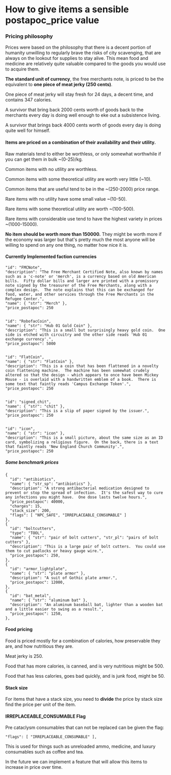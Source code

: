 # How to give items a sensible postapoc_price value

### Pricing philosophy

Prices were based on the philosophy that there is a decent portion of humanity unwilling to
regularly brave the risks of city scavenging, that are always on the lookout for supplies to stay
alive. This mean food and medicine are relatively quite valuable compared to the goods you would use
to acquire them.

**The standard unit of currency**, the free merchants note, is priced to be the equivalent to **one
piece of meat jerky (250 cents)**.

One piece of meat jerky will stay fresh for 24 days, a decent time, and contains 347 calories.

A survivor that bring back 2000 cents worth of goods back to the merchants every day is doing well
enough to eke out a subsistence living.

A survivor that brings back 4000 cents worth of goods every day is doing quite well for himself.

#### Items are priced on a combination of their availability and their utility.

Raw materials tend to either be worthless, or only somewhat worthwhile if you can get them in bulk
~(0-25)/kg.

Common items with no utility are worthless.

Common items with some theoretical utility are worth very little (~10).

Common items that are useful tend to be in the ~(250-2000) price range.

Rare items with no utility have some small value ~(10-50).

Rare items with some theoretical utility are worth ~(100-500).

Rare items with considerable use tend to have the highest variety in prices ~(1000-15000).

**No item should be worth more than 150000.** They might be worth more if the economy was larger but
that's pretty much the most anyone will be willing to spend on any one thing, no matter how nice it
is.

#### Currently Implemented faction currencies

    "id": "FMCNote",
    "description": "The Free Merchant Certified Note, also known by names such as a 'c-note' or 'merch', is a currency based on old American bills.  Fifty dollar bills and larger are printed with a promissory note signed by the treasurer of the Free Merchants, along with a complex design.  The note explains that this can be exchanged for food, water, and other services through the Free Merchants in the Refugee Center.",
    "name": { "str": "Merch" }, 
    "price_postapoc": 250


    "id": "RobofacCoin",
    "name": { "str": "Hub 01 Gold Coin" },
    "description": "This is a small but surprisingly heavy gold coin.  One side is etched with circuitry and the other side reads 'Hub 01 exchange currency'.",
    "price_postapoc": 5000


    "id": "FlatCoin",
    "name": { "str": "FlatCoin" },
    "description": "This is a coin that has been flattened in a novelty coin flattening machine.  The machine has been somewhat crudely altered so that the design - which appears to once have been Mickey Mouse - is overlaid with a handwritten emblem of a book.  There is some text that faintly reads 'Campus Exchange Token'.",
    "price_postapoc": 250


    "id": "signed_chit",
    "name": { "str": "chit" },
    "description": "This is a slip of paper signed by the issuer.",
    "price_postapoc": 250


    "id": "icon",
    "name": { "str": "icon" },
    "description": "This is a small picture, about the same size as an ID card, symbolizing a religious figure.  On the back, there is a text that faintly reads 'New England Church Community'.",
    "price_postapoc": 250

##### Some benchmark prices

```
{
  "id": "antibiotics",
  "name": { "str_sp": "antibiotics" },
  "description": "A strong antibacterial medication designed to prevent or stop the spread of infection.  It's the safest way to cure any infections you might have.  One dose lasts twelve hours.",
  "price_postapoc": 40000,
  "charges": 15,
  "stack_size": 200,
  "flags": [ "NPC_SAFE", "IRREPLACEABLE_CONSUMABLE" ]
},
{
  "id": "boltcutters",
  "type": "TOOL",
  "name": { "str": "pair of bolt cutters", "str_pl": "pairs of bolt cutters" },
  "description": "This is a large pair of bolt cutters.  You could use them to cut padlocks or heavy gauge wire.",
  "price_postapoc": 250,
},
{
  "id": "armor_lightplate",
  "name": { "str": "plate armor" },
  "description": "A suit of Gothic plate armor.",
  "price_postapoc": 12000,
},
{
  "id": "bat_metal",
  "name": { "str": "aluminum bat" },
  "description": "An aluminum baseball bat, lighter than a wooden bat and a little easier to swing as a result.",
  "price_postapoc": 1250,
},
```

#### Food pricing

Food is priced mostly for a combination of calories, how preservable they are, and how nutritious
they are.

Meat jerky is 250.

Food that has more calories, is canned, and is very nutritious might be 500.

Food that has less calories, goes bad quickly, and is junk food, might be 50.

#### Stack size

For items that have a stack size, you need to **divide** the price by stack size find the price per
unit of the item.

#### IRREPLACEABLE_CONSUMABLE Flag

Pre cataclysm consumables that can not be replaced can be given the flag:

```
"flags": [ "IRREPLACEABLE_CONSUMABLE" ],
```

This is used for things such as unreloaded ammo, medicine, and luxury consumables such as coffee and
tea.

In the future we can implement a feature that will allow this items to increase in price over time.
